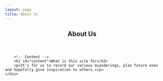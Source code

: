 ```yaml
---
layout: page
title: About Us
---
```


<!-- Main -->
<div id="main" class="alt">

<!-- One -->
<section id="one">
	<div class="inner">
		<header class="major">
			<h1>About Us</h1>
		</header>

		<!-- Content -->
		<h2 id="content">What is this site for</h2>
		<p>It's for us to record our various mianderings, plan future ones and hopefully give inspiration to others.</p>
	</div>

</section>
